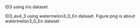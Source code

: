 ID3 using iris dataset.

ID3_ex4_3 using watermelon3_0_En dataset.  Figure.png is about watermelon3_0_En dataset
